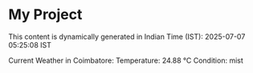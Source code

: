 # My Project

This content is dynamically generated in Indian Time (IST): 2025-07-07 05:25:08 IST


Current Weather in Coimbatore:
Temperature: 24.88 °C
Condition: mist
